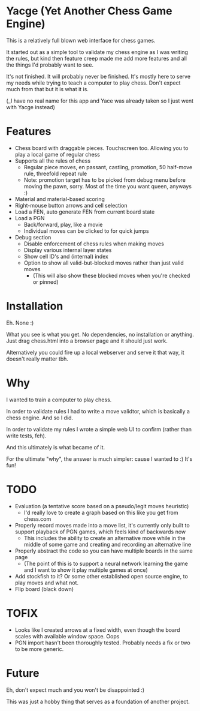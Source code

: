# Yacge (Yet Another Chess Game Engine)

This is a relatively full blown web interface for chess games.

It started out as a simple tool to validate my chess engine as I was writing the rules, but kind then feature creep made me add more features and all the things I'd probably want to see.

It's not finished. It will probably never be finished. It's mostly here to serve my needs while trying to teach a computer to play chess. Don't expect much from that but it is what it is.

(_I have no real name for this app and Yace was already taken so I just went with Yacge instead)

# Features

- Chess board with draggable pieces. Touchscreen too. Allowing you to play a local game of regular chess
- Supports all the rules of chess
  - Regular piece moves, en passant, castling, promotion, 50 half-move rule, threefold repeat rule
  - Note: promotion target has to be picked from debug menu before moving the pawn, sorry. Most of the time you want queen, anyways :)
- Material and material-based scoring
- Right-mouse button arrows and cell selection
- Load a FEN, auto generate FEN from current board state
- Load a PGN
  - Back/forward, play, like a movie
  - Individual moves can be clicked to for quick jumps
- Debug section
  - Disable enforcement of chess rules when making moves
  - Display various internal layer states
  - Show cell ID's and (internal) index
  - Option to show all valid-but-blocked moves rather than just valid moves
    - (This will also show these blocked moves when you're checked or pinned)

# Installation

Eh. None :)

What you see is what you get. No dependencies, no installation or anything. Just drag chess.html into a browser page and it should just work.

Alternatively you could fire up a local webserver and serve it that way, it doesn't really matter tbh.

# Why

I wanted to train a computer to play chess.

In order to validate rules I had to write a move validtor, which is basically a chess engine. And so I did.

In order to validate my rules I wrote a simple web UI to confirm (rather than write tests, feh).

And this ultimately is what became of it.

For the ultimate "why", the answer is much simpler: cause I wanted to :) It's fun!

# TODO

- Evaluation (a tentative score based on a pseudo/legit moves heuristic)
  - I'd really love to create a graph based on this like you get from chess.com
- Properly record moves made into a move list, it's currently only built to support playback of PGN games, which feels kind of backwards now
  - This includes the ability to create an alternative move while in the middle of some game and creating and recording an alternative line
- Properly abstract the code so you can have multiple boards in the same page
  - (The point of this is to support a neural network learning the game and I want to show it play multiple games at once)
- Add stockfish to it? Or some other established open source engine, to play moves and what not.
- Flip board (black down)

# TOFIX

- Looks like I created arrows at a fixed width, even though the board scales with available window space. Oops
- PGN import hasn't been thoroughly tested. Probably needs a fix or two to be more generic.

# Future

Eh, don't expect much and you won't be disappointed :)

This was just a hobby thing that serves as a foundation of another project.

